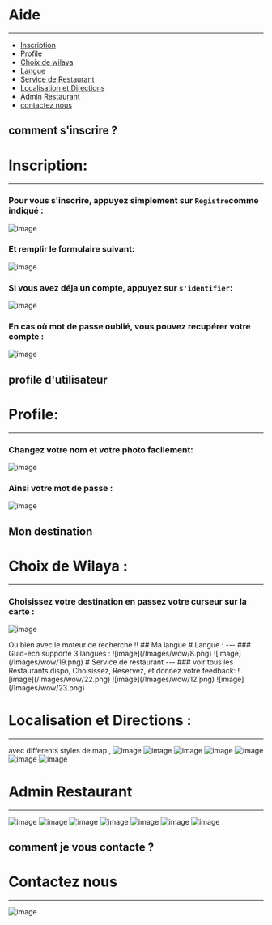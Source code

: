 # Aide

---

- [Inscription](#section-1)
- [Profile](#section-4)
- [Choix de wilaya](#section-2)
- [Langue](#section-3)
- [Service de Restaurant](#section-5)
- [Localisation et Directions](#section-6)
- [Admin Restaurant](#section-7)
- [contactez nous](#section-8)

<a name="section-1"></a>

## comment s'inscrire ?
# Inscription:
---
### Pour vous s'inscrire, appuyez simplement sur `Registre`comme indiqué :
![image](/Images/wow/9.png)
### Et remplir le formulaire suivant:
![image](/Images/wow/17.png)
### Si vous avez déja un compte, appuyez sur `s'identifier`:
![image](/Images/wow/10.png)
### En cas où mot de passe oublié, vous pouvez recupérer votre compte :
![image](/Images/wow/18.png)
<a name="section-4"></a>
## profile d'utilisateur
 # Profile:
 ---
 ### Changez votre nom et votre photo facilement:
 ![image](/Images/wow/20.png)
 ### Ainsi votre mot de passe :
 ![image](/Images/wow/21.png)

<a name="section-2"></a>
## Mon destination
# Choix de Wilaya :
---
### Choisissez votre destination en passez votre curseur sur la carte :
![image](/Images/wow/11.png)

<larecipe-card type='info' shadow>
    Ou bien avec le moteur de recherche !!
</larecipe-card>
<a name="section-3"></a>
## Ma langue
# Langue :
---
### Guid-ech supporte 3 langues :
![image](/Images/wow/8.png)
![image](/Images/wow/19.png)
<a name="section-5"></a>
# Service de restaurant
---
### voir tous les Restaurants dispo, Choisissez, Reservez, et donnez votre feedback:
![image](/Images/wow/22.png)
<larecipe-progress type="primary" :value="100"></larecipe-progress>
![image](/Images/wow/12.png)
<larecipe-progress type="primary" :value="100"></larecipe-progress>
![image](/Images/wow/23.png)
<a name="section-6"></a>

# Localisation et Directions :
---
avec differents styles de map ,
![image](/Images/wow/13.png)
<larecipe-progress type="primary" :value="100"></larecipe-progress>
![image](/Images/wow/14.png)
<larecipe-progress type="primary" :value="100"></larecipe-progress>
![image](/Images/wow/15.png)
<larecipe-progress type="primary" :value="100"></larecipe-progress>
![image](/Images/wow/16.png)
<larecipe-progress type="primary" :value="100"></larecipe-progress>
![image](/Images/wow/24.png)
<larecipe-progress type="primary" :value="100"></larecipe-progress>
![image](/Images/wow/25.png)
<larecipe-progress type="primary" :value="100"></larecipe-progress>
![image](/Images/wow/26.png)
<a name="section-7"></a>

# Admin Restaurant
---
![image](/Images/wow/1.png)
<larecipe-progress type="primary" :value="100"></larecipe-progress>
![image](/Images/wow/2.png)
<larecipe-progress type="primary" :value="100"></larecipe-progress>
![image](/Images/wow/3.png)
<larecipe-progress type="primary" :value="100"></larecipe-progress>
![image](/Images/wow/4.png)
<larecipe-progress type="primary" :value="100"></larecipe-progress>
![image](/Images/wow/5.png)
<larecipe-progress type="primary" :value="100"></larecipe-progress>
![image](/Images/wow/6.png)
<larecipe-progress type="primary" :value="100"></larecipe-progress>
![image](/Images/wow/7.png)
<a name="section-8"></a>
## comment je vous contacte ?
# Contactez nous
---
![image](/Images/wow/27.png)
